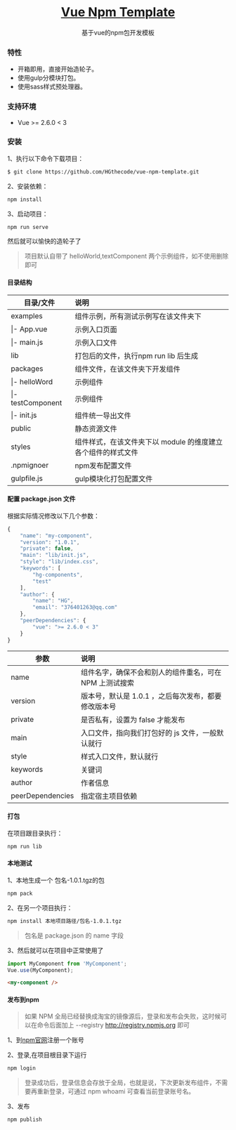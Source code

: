 

<h1 align="center">
  <a href="#" target="_blank">Vue Npm Template</a>
</h1>

<div align="center">

基于vue的npm包开发模板

</div>


### 特性

- 开箱即用，直接开始造轮子。
- 使用gulp分模块打包。
- 使用sass样式预处理器。

### 支持环境

- Vue >= 2.6.0 < 3



### 安装
1、执行以下命令下载项目：
```bash
$ git clone https://github.com/HGthecode/vue-npm-template.git
```

2、安装依赖：
```bash
npm install 
```

3、启动项目：
```bash
npm run serve
```
然后就可以愉快的造轮子了

> 项目默认自带了 helloWorld,textComponent 两个示例组件，如不使用删除即可

#### 目录结构
| 目录/文件        | 说明   | 
| --------         | :-----  | 
| examples         | 组件示例，所有测试示例写在该文件夹下   |   
|   \|- App.vue    | 示例入口页面   |   
|   \|- main.js    | 示例入口文件   |  
| lib              | 打包后的文件，执行npm run lib 后生成  |  
| packages         | 组件文件，在该文件夹下开发组件  |
| \|- helloWord    | 示例组件 |
| \|- testComponent| 示例组件 |
| \|- init.js      | 组件统一导出文件  |
| public           | 静态资源文件  |
| styles           | 组件样式，在该文件夹下以 module 的维度建立各个组件的样式文件  |
| .npmignoer       | npm发布配置文件  |
| gulpfile.js      | gulp模块化打包配置文件 |

#### 配置 package.json 文件
根据实际情况修改以下几个参数：
```javascript
{
    "name": "my-component",
    "version": "1.0.1",
    "private": false,
    "main": "lib/init.js",
    "style": "lib/index.css",
    "keywords": [
        "hg-components",
        "test"
    ],
    "author": {
        "name": "HG",
        "email": "376401263@qq.com"
    },
    "peerDependencies": {
        "vue": ">= 2.6.0 < 3"
    }
}
```
| 参数        | 说明   | 
| --------    | :-----  | 
| name        | 组件名字，确保不会和别人的组件重名，可在 NPM 上测试搜索   |   
| version     | 版本号，默认是 1.0.1 ，之后每次发布，都要修改版本号   |   
| private     | 是否私有，设置为 false 才能发布   |   
| main        | 入口文件，指向我们打包好的 js 文件，一般默认就行   |  
| style       | 样式入口文件，默认就行   |  
| keywords    | 关键词   |  
| author      | 作者信息   | 
| peerDependencies      | 指定宿主项目依赖   | 


#### 打包
在项目跟目录执行：
```bash
npm run lib
```

#### 本地测试
1、本地生成一个 包名-1.0.1.tgz的包
```bash
npm pack
```
2、在另一个项目执行：
```bash
npm install 本地项目路径/包名-1.0.1.tgz
```
> 包名是 package.json 的 name 字段

3、然后就可以在项目中正常使用了
```javascript
import MyComponent from 'MyComponent';
Vue.use(MyComponent);
```
```html
<my-component />
```

#### 发布到npm
> 如果 NPM 全局已经替换成淘宝的镜像源后，登录和发布会失败，这时候可以在命令后面加上 --registry http://registry.npmjs.org 即可

1、到<a href="https://www.npmjs.com/">npm官网</a>注册一个账号

2、登录,在项目根目录下运行
```bash
npm login
```
> 登录成功后，登录信息会存放于全局，也就是说，下次更新发布组件，不需要再重新登录，可通过 npm whoami 可查看当前登录账号名。

3、发布
```bash
npm publish
```